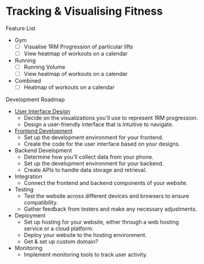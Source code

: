 # Tracking & Visualising Fitness

Feature List
- Gym
  - [ ] Visualise 1RM Progression of particular lifts
  - [ ] View heatmap of workouts on a calendar
- Running
  - [ ] Running Volume
  - [ ] View heatmap of workouts on a calendar
- Combined
  - [ ] Heatmap of workouts on a calendar

Development Roadmap
- [User Interface Design](./docs/User%20Interface%20Design.md)
  - Decide on the visualizations you'll use to represent 1RM progression.
  - Design a user-friendly interface that is intuitive to navigate.
- [Frontend Development](./docs/Frontend%20Development.md)
  - Set up the development environment for your frontend.
  - Create the code for the user interface based on your designs.
- Backend Development
  - Determine how you'll collect data from your phone.
  - Set up the development environment for your backend.
  - Create APIs to handle data storage and retrieval.
- Integration
  - Connect the frontend and backend components of your website.
- Testing
  - Test the website across different devices and browsers to ensure compatibility.
  - Gather feedback from testers and make any necessary adjustments.
- Deployment
  - Set up hosting for your website, either through a web hosting service or a cloud platform.
  - Deploy your website to the hosting environment.
  - Get & set up custom domain?
- Monitoring
  - Implement monitoring tools to track user activity.
